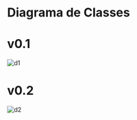 # Diagrama de Classes

# v0.1
![d1]([URL_da_Imagem](https://raw.githubusercontent.com/CarlosEduardo-IFF/Sistema-de-E-commerce/main/Docs/%C3%8Cmgs/Diagrama_de_Classe-v0.1.jpg)https://raw.githubusercontent.com/CarlosEduardo-IFF/Sistema-de-E-commerce/main/Docs/%C3%8Cmgs/Diagrama_de_Classe-v0.1.jpg)

# v0.2
![d2](URL_da_Imagem)
